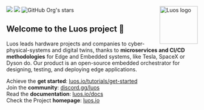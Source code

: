 <a href="https://www.luos.io"><img src="https://uploads-ssl.webflow.com/601a78a2b5d030260a40b7ad/603e0cc45afbb50963aa85f2_Gif%20noir%20rect.gif" alt="Luos logo" title="Luos" align="right" height="100" /></a>

[![](https://img.shields.io/github/license/Luos-io/Luos_engine)](https://github.com/Luos-io/Luos/blob/master/LICENSE)
[![](https://img.shields.io/github/license/Luos-io/Documentation)](https://github.com/Luos-io/Documentation/blob/master/LICENSE)
![GitHub Org's stars](https://img.shields.io/github/stars/Luos-io)

## Welcome to the **Luos project** :tada:

Luos leads hardware projects and companies to cyber-physical-systems and digital twins, thanks to **microservices and CI/CD methodologies** for Edge and Embedded systems, like Tesla, SpaceX or Dyson do. Our product is an open-source embedded orchestrator for designing, testing, and deploying edge applications.

Achieve the **get started**: [luos.io/tutorials/get-started](https://www.luos.io/tutorials/get-started)<br>
Join the **community**: [discord.gg/luos](https://discord.gg/luos)<br>
Read the **documentation**: [luos.io/docs](https://www.luos.io/docs/luos-technology)<br>
Check the Project **homepage**: [luos.io](https://www.luos.io)<br>
